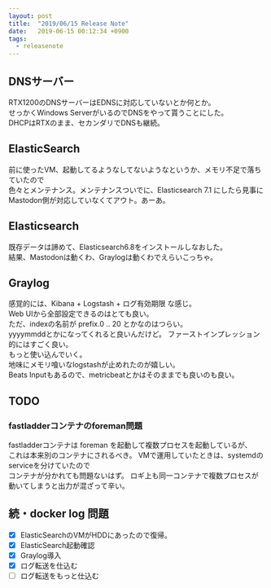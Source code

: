 ```yaml
---
layout: post
title:  "2019/06/15 Release Note"
date:   2019-06-15 00:12:34 +0900
tags:
  - releasenote
---
```


## DNSサーバー

RTX1200のDNSサーバーはEDNSに対応していないとか何とか。  
せっかくWindows ServerがいるのでDNSをやって貰うことにした。  
DHCPはRTXのまま、セカンダリでDNSも継続。  

## ElasticSearch

前に使ったVM、起動してるようなしてないようなというか、メモリ不足で落ちていたので  
色々とメンテナンス。メンテナンスついでに、Elasticsearch 7.1 にしたら見事に  
Mastodon側が対応していなくてアウト。あーあ。

## Elasticsearch

既存データは諦めて、Elasticsearch6.8をインストールしなおした。  
結果、Mastodonは動くわ、Graylogは動くわでえらいこっちゃ。   

## Graylog

感覚的には、Kibana + Logstash + ログ有効期限 な感じ。  
Web UIから全部設定できるのはとても良い。  
ただ、indexの名前が prefix.0 .. 20 とかなのはつらい。  
yyyymmddとかになってくれると良いんだけど。 ファーストインプレッション的にはすごく良い。  
もっと使い込んでいく。  
地味にメモリ喰いなlogstashが止めれたのが嬉しい。  
Beats Inputもあるので、metricbeatとかはそのままでも良いのも良い。

## TODO 
### fastladderコンテナのforeman問題

fastladderコンテナは foreman を起動して複数プロセスを起動しているが、  
これは本来別のコンテナにされるべき。 VMで運用していたときは、systemdのserviceを分けていたので  
コンテナが分かれても問題ないはず。
ロギ上も同一コンテナで複数プロセスが動いてしまうと出力が混ざって辛い。

## 続・docker log 問題

- [x] ElasticSearchのVMがHDDにあったので復帰。  
- [x] ElasticSearch起動確認
- [x] Graylog導入
- [x] ログ転送を仕込む
- [ ] ログ転送をもっと仕込む
